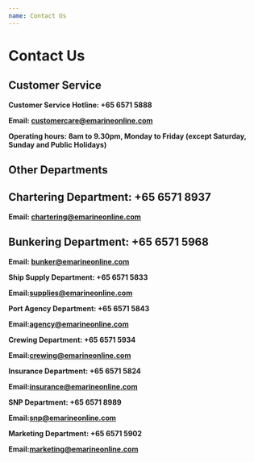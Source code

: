 ```yaml
---
name: Contact Us 
---
```


# Contact Us 

## Customer Service

**Customer Service Hotline: +65 6571 5888**

**Email: [customercare@emarineonline.com](mailto:customercare@emarineonline.com)**

**Operating hours: 8am to 9.30pm, Monday to Friday (except Saturday, Sunday and Public Holidays)**

## Other Departments

## Chartering Department: +65 6571 8937

**Email: [chartering@emarineonline.com](mailto:chartering@emarineonline.com)**

## Bunkering Department: +65 6571 5968

**Email: [bunker@emarineonline.com](mailto:bunker@emarineonline.com)**

**Ship Supply Department: +65 6571 5833**

**Email:[supplies@emarineonline.com](mailto:supplies@emarineonline.com)**	

**Port Agency Department: +65 6571 5843**

**Email:[agency@emarineonline.com](mailto:agency@emarineonline.com)**	

**Crewing Department: +65 6571 5934**

**Email:[crewing@emarineonline.com](mailto:crewing@emarineonline.com)**	

**Insurance Department: +65 6571 5824**

**Email:[insurance@emarineonline.com](mailto:insurance@emarineonline.com)**	

**SNP Department: +65 6571 8989**

**Email:[snp@emarineonline.com](mailto:snp@emarineonline.com)**	

**Marketing Department: +65 6571 5902**

**Email:[marketing@emarineonline.com](mailto:marketing@emarineonline.com)**	
